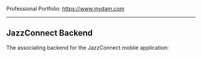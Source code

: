 Professional Portfolio: https://www.jnydam.com

----------------------------------------------------------

## JazzConnect Backend

The associating backend for the JazzConnect mobile application:
